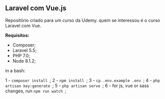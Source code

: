 Laravel com Vue.js
----------

Repositório criado para um curso da Udemy.
quem se interessou é o curso Laravel com Vue.

**Requisitos:**
-  Composer;
-  Laravel 5.5;
-  PHP 7.0;
-  Node 8.1.2;

in a bash:

1 - ```composer install ```;
2 - ```npm install ```;
3 - ```cp .env.example .env ```;
4 - ```php artisan key:generate ```;
5 - ```php artisan serve ```;
6 - for js, vue or sass changes, run ```npm run watch ```;